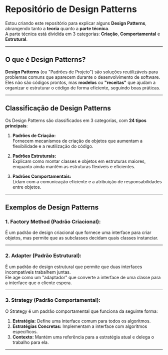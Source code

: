 # Repositório de Design Patterns

Estou criando este repositório para explicar alguns **Design Patterns**, abrangendo tanto a **teoria** quanto a **parte técnica**.  
A parte técnica está dividida em 3 categorias: **Criação**, **Comportamental** e **Estrutural**.

---

## O que é Design Patterns?

**Design Patterns** (ou "Padrões de Projeto") são soluções reutilizáveis para problemas comuns que aparecem durante o desenvolvimento de software.  
Eles não são códigos prontos, mas **modelos** ou **"receitas"** que ajudam a organizar e estruturar o código de forma eficiente, seguindo boas práticas.

---

## Classificação de Design Patterns

Os Design Patterns são classificados em 3 categorias, com **24 tipos principais**:

1. **Padrões de Criação:**  
   Fornecem mecanismos de criação de objetos que aumentam a flexibilidade e a reutilização do código.

2. **Padrões Estruturais:**  
   Explicam como montar classes e objetos em estruturas maiores, enquanto ainda mantêm as estruturas flexíveis e eficientes.

3. **Padrões Comportamentais:**  
   Lidam com a comunicação eficiente e a atribuição de responsabilidades entre objetos.

---

## Exemplos de Design Patterns

### **1. Factory Method (Padrão Criacional):**  
É um padrão de design criacional que fornece uma interface para criar objetos, mas permite que as subclasses decidam quais classes instanciar.

---

### **2. Adapter (Padrão Estrutural):**  
É um padrão de design estrutural que permite que duas interfaces incompatíveis trabalhem juntas.  
Ele age como um "adaptador" que converte a interface de uma classe para a interface que o cliente espera.

---

### **3. Strategy (Padrão Comportamental):**  
O Strategy é um padrão comportamental que funciona da seguinte forma:  
1. **Estratégia:** Define uma interface comum para todos os algoritmos.  
2. **Estratégias Concretas:** Implementam a interface com algoritmos específicos.  
3. **Contexto:** Mantém uma referência para a estratégia atual e delega o trabalho para ela.

---


